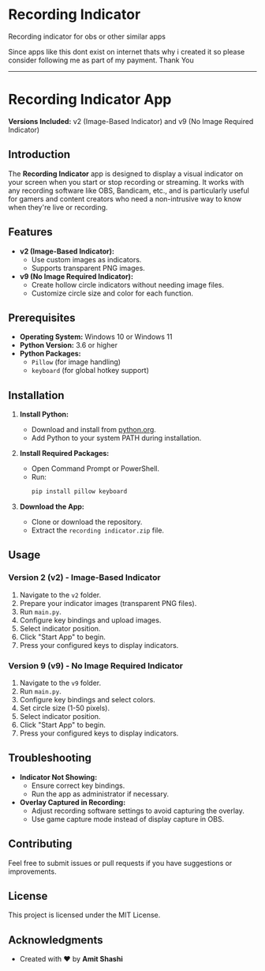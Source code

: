 # Recording Indicator
Recording indicator for obs or other similar apps

Since apps like this dont exist on internet thats why i created it so please consider following me as part of my payment. Thank You

______________________________________________________________________________________________
# Recording Indicator App

**Versions Included:** v2 (Image-Based Indicator) and v9 (No Image Required Indicator)

## Introduction

The **Recording Indicator** app is designed to display a visual indicator on your screen when you start or stop recording or streaming. It works with any recording software like OBS, Bandicam, etc., and is particularly useful for gamers and content creators who need a non-intrusive way to know when they're live or recording.

## Features

- **v2 (Image-Based Indicator):**
  - Use custom images as indicators.
  - Supports transparent PNG images.
- **v9 (No Image Required Indicator):**
  - Create hollow circle indicators without needing image files.
  - Customize circle size and color for each function.

## Prerequisites

- **Operating System:** Windows 10 or Windows 11
- **Python Version:** 3.6 or higher
- **Python Packages:**
  - `Pillow` (for image handling)
  - `keyboard` (for global hotkey support)

## Installation

1. **Install Python:**
   - Download and install from [python.org](https://www.python.org/downloads/).
   - Add Python to your system PATH during installation.

2. **Install Required Packages:**
   - Open Command Prompt or PowerShell.
   - Run:
     ```bash
     pip install pillow keyboard
     ```

3. **Download the App:**
   - Clone or download the repository.
   - Extract the `recording indicator.zip` file.

## Usage

### Version 2 (v2) - Image-Based Indicator

1. Navigate to the `v2` folder.
2. Prepare your indicator images (transparent PNG files).
3. Run `main.py`.
4. Configure key bindings and upload images.
5. Select indicator position.
6. Click "Start App" to begin.
7. Press your configured keys to display indicators.

### Version 9 (v9) - No Image Required Indicator

1. Navigate to the `v9` folder.
2. Run `main.py`.
3. Configure key bindings and select colors.
4. Set circle size (1-50 pixels).
5. Select indicator position.
6. Click "Start App" to begin.
7. Press your configured keys to display indicators.

## Troubleshooting

- **Indicator Not Showing:**
  - Ensure correct key bindings.
  - Run the app as administrator if necessary.
- **Overlay Captured in Recording:**
  - Adjust recording software settings to avoid capturing the overlay.
  - Use game capture mode instead of display capture in OBS.

## Contributing

Feel free to submit issues or pull requests if you have suggestions or improvements.

## License

This project is licensed under the MIT License.

## Acknowledgments

- Created with ❤️ by **Amit Shashi**
